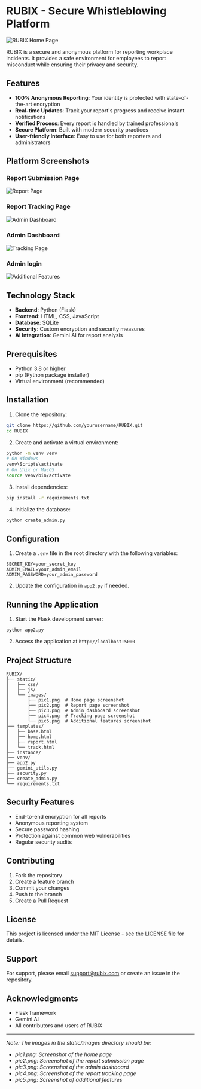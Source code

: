 # RUBIX - Secure Whistleblowing Platform

![RUBIX Home Page](static/images/pic1.png)

RUBIX is a secure and anonymous platform for reporting workplace incidents. It provides a safe environment for employees to report misconduct while ensuring their privacy and security.

## Features

- **100% Anonymous Reporting**: Your identity is protected with state-of-the-art encryption
- **Real-time Updates**: Track your report's progress and receive instant notifications
- **Verified Process**: Every report is handled by trained professionals
- **Secure Platform**: Built with modern security practices
- **User-friendly Interface**: Easy to use for both reporters and administrators

## Platform Screenshots

### Report Submission Page
![Report Page](static/images/pic2.png)

### Report Tracking Page
![Admin Dashboard](static/images/pic3.png)

### Admin Dashboard
![Tracking Page](static/images/pic4.png)

### Admin login
![Additional Features](static/images/pic5.png)

## Technology Stack

- **Backend**: Python (Flask)
- **Frontend**: HTML, CSS, JavaScript
- **Database**: SQLite
- **Security**: Custom encryption and security measures
- **AI Integration**: Gemini AI for report analysis

## Prerequisites

- Python 3.8 or higher
- pip (Python package installer)
- Virtual environment (recommended)

## Installation

1. Clone the repository:
```bash
git clone https://github.com/yourusername/RUBIX.git
cd RUBIX
```

2. Create and activate a virtual environment:
```bash
python -m venv venv
# On Windows
venv\Scripts\activate
# On Unix or MacOS
source venv/bin/activate
```

3. Install dependencies:
```bash
pip install -r requirements.txt
```

4. Initialize the database:
```bash
python create_admin.py
```

## Configuration

1. Create a `.env` file in the root directory with the following variables:
```
SECRET_KEY=your_secret_key
ADMIN_EMAIL=your_admin_email
ADMIN_PASSWORD=your_admin_password
```

2. Update the configuration in `app2.py` if needed.

## Running the Application

1. Start the Flask development server:
```bash
python app2.py
```

2. Access the application at `http://localhost:5000`

## Project Structure

```
RUBIX/
├── static/
│   ├── css/
│   ├── js/
│   └── images/
│       ├── pic1.png  # Home page screenshot
│       ├── pic2.png  # Report page screenshot
│       ├── pic3.png  # Admin dashboard screenshot
│       ├── pic4.png  # Tracking page screenshot
│       └── pic5.png  # Additional features screenshot
├── templates/
│   ├── base.html
│   ├── home.html
│   ├── report.html
│   └── track.html
├── instance/
├── venv/
├── app2.py
├── gemini_utils.py
├── security.py
├── create_admin.py
└── requirements.txt
```

## Security Features

- End-to-end encryption for all reports
- Anonymous reporting system
- Secure password hashing
- Protection against common web vulnerabilities
- Regular security audits

## Contributing

1. Fork the repository
2. Create a feature branch
3. Commit your changes
4. Push to the branch
5. Create a Pull Request

## License

This project is licensed under the MIT License - see the LICENSE file for details.

## Support

For support, please email support@rubix.com or create an issue in the repository.

## Acknowledgments

- Flask framework
- Gemini AI
- All contributors and users of RUBIX

---

*Note: The images in the static/images directory should be:*
- *pic1.png: Screenshot of the home page*
- *pic2.png: Screenshot of the report submission page*
- *pic3.png: Screenshot of the admin dashboard*
- *pic4.png: Screenshot of the report tracking page*
- *pic5.png: Screenshot of additional features*
